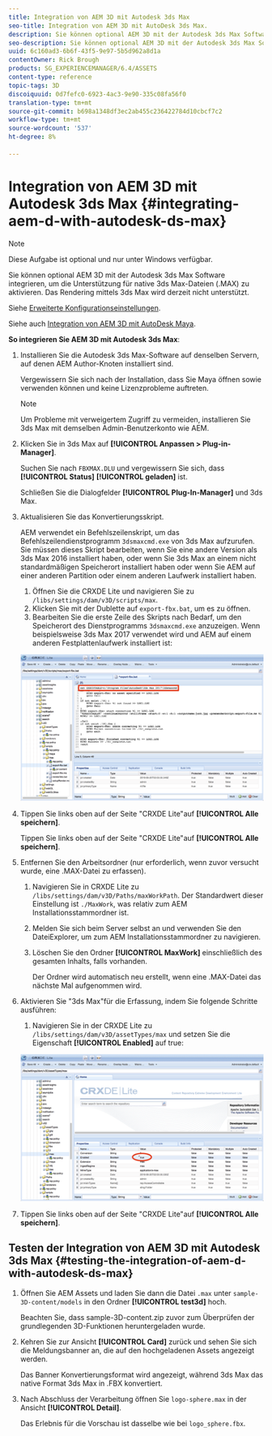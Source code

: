 ```yaml
---
title: Integration von AEM 3D mit Autodesk 3ds Max
seo-title: Integration von AEM 3D mit AutoDesk 3ds Max.
description: Sie können optional AEM 3D mit der Autodesk 3ds Max Software integrieren, um die Unterstützung für native 3ds Max-Dateien (.MAX) zu aktivieren. Das Rendering mittels 3ds Max wird derzeit nicht unterstützt.
seo-description: Sie können optional AEM 3D mit der Autodesk 3ds Max Software integrieren, um die Unterstützung für native 3ds Max-Dateien (.MAX) zu aktivieren. Das Rendering mittels 3ds Max wird derzeit nicht unterstützt.
uuid: 6c160ad3-6b6f-43f5-9e97-5b5d962a8d1a
contentOwner: Rick Brough
products: SG_EXPERIENCEMANAGER/6.4/ASSETS
content-type: reference
topic-tags: 3D
discoiquuid: 0d7fefc0-6923-4ac3-9e90-335c08fa56f0
translation-type: tm+mt
source-git-commit: b698a1348df3ec2ab455c236422784d10cbcf7c2
workflow-type: tm+mt
source-wordcount: '537'
ht-degree: 8%

---
```



# Integration von AEM 3D mit Autodesk 3ds Max {#integrating-aem-d-with-autodesk-ds-max}

>[!NOTE]
>
>Diese Aufgabe ist optional und nur unter Windows verfügbar.

Sie können optional AEM 3D mit der Autodesk 3ds Max Software integrieren, um die Unterstützung für native 3ds Max-Dateien (.MAX) zu aktivieren. Das Rendering mittels 3ds Max wird derzeit nicht unterstützt.

Siehe [Erweiterte Konfigurationseinstellungen](advanced-config-3d.md).

Siehe auch [Integration von AEM 3D mit AutoDesk Maya](integrate-maya-with-3d.md).

**So integrieren Sie AEM 3D mit Autodesk 3ds Max**:

1. Installieren Sie die Autodesk 3ds Max-Software auf denselben Servern, auf denen AEM Author-Knoten installiert sind.

   Vergewissern Sie sich nach der Installation, dass Sie Maya öffnen sowie verwenden können und keine Lizenzprobleme auftreten.

   >[!NOTE]
   >
   >Um Probleme mit verweigertem Zugriff zu vermeiden, installieren Sie 3ds Max mit demselben Admin-Benutzerkonto wie AEM.

1. Klicken Sie in 3ds Max auf **[!UICONTROL Anpassen > Plug-in-Manager]**.

   Suchen Sie nach `FBXMAX.DLU` und vergewissern Sie sich, dass **[!UICONTROL Status]** **[!UICONTROL geladen]** ist.

   Schließen Sie die Dialogfelder **[!UICONTROL Plug-In-Manager]** und 3ds Max.

1. Aktualisieren Sie das Konvertierungsskript.

   AEM verwendet ein Befehlszeilenskript, um das Befehlszeilendienstprogramm `3dsmaxcmd.exe` von 3ds Max aufzurufen. Sie müssen dieses Skript bearbeiten, wenn Sie eine andere Version als 3ds Max 2016 installiert haben, oder wenn Sie 3ds Max an einem nicht standardmäßigen Speicherort installiert haben oder wenn Sie AEM auf einer anderen Partition oder einem anderen Laufwerk installiert haben.

   1. Öffnen Sie die CRXDE Lite und navigieren Sie zu `/libs/settings/dam/v3D/scripts/max`.
   1. Klicken Sie mit der Dublette auf `export-fbx.bat`, um es zu öffnen.
   1. Bearbeiten Sie die erste Zeile des Skripts nach Bedarf, um den Speicherort des Dienstprogramms `3dsmaxcmd.exe` anzuzeigen. Wenn beispielsweise 3ds Max 2017 verwendet wird und AEM auf einem anderen Festplattenlaufwerk installiert ist:

   ![image2018-6-22_13-35-8](assets/image2018-6-22_13-35-8.png)

1. Tippen Sie links oben auf der Seite &quot;CRXDE Lite&quot;auf **[!UICONTROL Alle speichern]**.

   Tippen Sie links oben auf der Seite &quot;CRXDE Lite&quot;auf **[!UICONTROL Alle speichern]**.

1. Entfernen Sie den Arbeitsordner (nur erforderlich, wenn zuvor versucht wurde, eine .MAX-Datei zu erfassen).

   1. Navigieren Sie in CRXDE Lite zu `/libs/settings/dam/v3D/Paths/maxWorkPath`. Der Standardwert dieser Einstellung ist `./MaxWork`, was relativ zum AEM Installationsstammordner ist.
   1. Melden Sie sich beim Server selbst an und verwenden Sie den DateiExplorer, um zum AEM Installationsstammordner zu navigieren.
   1. Löschen Sie den Ordner **[!UICONTROL MaxWork]** einschließlich des gesamten Inhalts, falls vorhanden.

      Der Ordner wird automatisch neu erstellt, wenn eine .MAX-Datei das nächste Mal aufgenommen wird.

1. Aktivieren Sie &quot;3ds Max&quot;für die Erfassung, indem Sie folgende Schritte ausführen:

   1. Navigieren Sie in der CRXDE Lite zu `/libs/settings/dam/v3D/assetTypes/max` und setzen Sie die Eigenschaft **[!UICONTROL Enabled]** auf true:

   ![image2018-6-22_13-50-50](assets/image2018-6-22_13-50-50.png)

1. Tippen Sie links oben auf der Seite &quot;CRXDE Lite&quot;auf **[!UICONTROL Alle speichern]**.

## Testen der Integration von AEM 3D mit Autodesk 3ds Max {#testing-the-integration-of-aem-d-with-autodesk-ds-max}

1. Öffnen Sie AEM Assets und laden Sie dann die Datei `.max` unter `sample-3D-content/models` in den Ordner **[!UICONTROL test3d]** hoch.

   Beachten Sie, dass sample-3D-content.zip zuvor zum Überprüfen der grundlegenden 3D-Funktionen heruntergeladen wurde.

1. Kehren Sie zur Ansicht **[!UICONTROL Card]** zurück und sehen Sie sich die Meldungsbanner an, die auf den hochgeladenen Assets angezeigt werden.

   Das Banner Konvertierungsformat wird angezeigt, während 3ds Max das native Format 3ds Max in .FBX konvertiert.

1. Nach Abschluss der Verarbeitung öffnen Sie `logo-sphere.max` in der Ansicht **[!UICONTROL Detail]**.

   Das Erlebnis für die Vorschau ist dasselbe wie bei `logo_sphere.fbx`.

